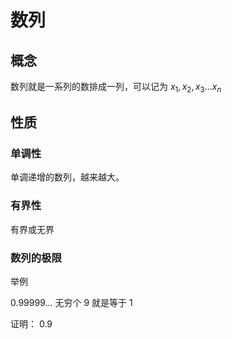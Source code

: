 # 数列

## 概念

数列就是一系列的数排成一列，可以记为 $x_1, x_2, x_3 ... x_n$

## 性质

### 单调性

单调递增的数列，越来越大。

### 有界性

有界或无界

### 数列的极限

举例 

0.99999... 无穷个 9 就是等于 1

证明：
$0.9$